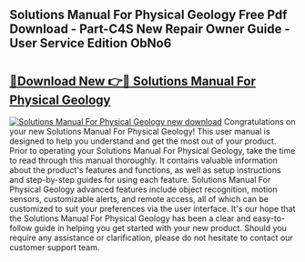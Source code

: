 ## Solutions Manual For Physical Geology Free Pdf Download - Part-C4S New Repair Owner Guide - User Service Edition ObNo6

# <h2><a href="http://bc53113.oget.top/?id=Solutions+Manual+For+Physical+Geology">🔗Download New 👉🔴 Solutions Manual For Physical Geology</a></h2>

[![Solutions Manual For Physical Geology new download](https://i.imgur.com/5g1atiW.png)](http://bc53113.oget.top/?id=Solutions+Manual+For+Physical+Geology)
Congratulations on your new Solutions Manual For Physical Geology! This user manual is designed to help you understand and get the most out of your product. Prior to operating your Solutions Manual For Physical Geology, take the time to read through this manual thoroughly. It contains valuable information about the product's features and functions, as well as setup instructions and step-by-step guides for using each feature. Solutions Manual For Physical Geology advanced features include object recognition, motion sensors, customizable alerts, and remote access, all of which can be customized to suit your preferences via the user interface. It's our hope that the Solutions Manual For Physical Geology has been a clear and easy-to-follow guide in helping you get started with your new product. Should you require any assistance or clarification, please do not hesitate to contact our customer support team.
